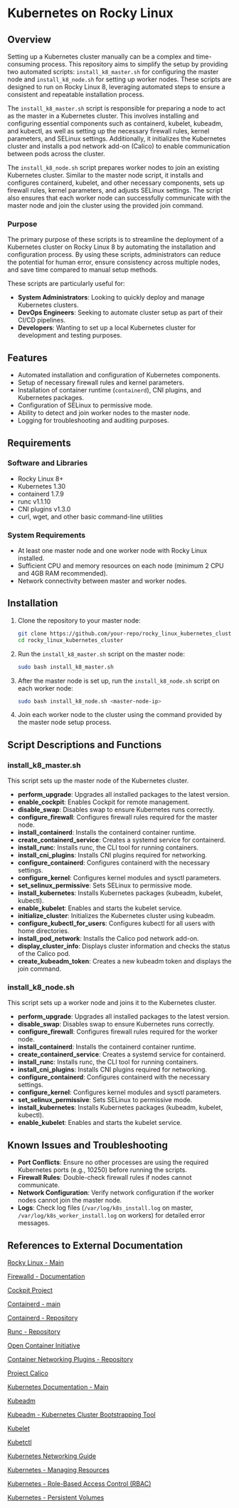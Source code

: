  # Kubernetes on Rocky Linux
 
 ## Overview
 
Setting up a Kubernetes cluster manually can be a complex and time-consuming process. This repository aims to simplify the setup by providing two automated scripts: `install_k8_master.sh` for configuring the master node and `install_k8_node.sh` for setting up worker nodes. These scripts are designed to run on Rocky Linux 8, leveraging automated steps to ensure a consistent and repeatable installation process.

The `install_k8_master.sh` script is responsible for preparing a node to act as the master in a Kubernetes cluster. This involves installing and configuring essential components such as containerd, kubelet, kubeadm, and kubectl, as well as setting up the necessary firewall rules, kernel parameters, and SELinux settings. Additionally, it initializes the Kubernetes cluster and installs a pod network add-on (Calico) to enable communication between pods across the cluster.

The `install_k8_node.sh` script prepares worker nodes to join an existing Kubernetes cluster. Similar to the master node script, it installs and configures containerd, kubelet, and other necessary components, sets up firewall rules, kernel parameters, and adjusts SELinux settings. The script also ensures that each worker node can successfully communicate with the master node and join the cluster using the provided join command.
 
 ### Purpose
 
The primary purpose of these scripts is to streamline the deployment of a Kubernetes cluster on Rocky Linux 8 by automating the installation and configuration process. By using these scripts, administrators can reduce the potential for human error, ensure consistency across multiple nodes, and save time compared to manual setup methods.

These scripts are particularly useful for:

- **System Administrators**: Looking to quickly deploy and manage Kubernetes clusters.
- **DevOps Engineers**: Seeking to automate cluster setup as part of their CI/CD pipelines.
- **Developers**: Wanting to set up a local Kubernetes cluster for development and testing purposes.
 
 ## Features
 
 - Automated installation and configuration of Kubernetes components.
 - Setup of necessary firewall rules and kernel parameters.
 - Installation of container runtime (`containerd`), CNI plugins, and Kubernetes packages.
 - Configuration of SELinux to permissive mode.
 - Ability to detect and join worker nodes to the master node.
 - Logging for troubleshooting and auditing purposes.
 
 ## Requirements
 
 ### Software and Libraries
 
 - Rocky Linux 8+
 - Kubernetes 1.30
 - containerd 1.7.9
 - runc v1.1.10
 - CNI plugins v1.3.0
 - curl, wget, and other basic command-line utilities
 
 ### System Requirements
 
 - At least one master node and one worker node with Rocky Linux installed.
 - Sufficient CPU and memory resources on each node (minimum 2 CPU and 4GB RAM recommended).
 - Network connectivity between master and worker nodes.
 
 ## Installation
 
 1. Clone the repository to your master node:
    ```bash
    git clone https://github.com/your-repo/rocky_linux_kubernetes_cluster.git
    cd rocky_linux_kubernetes_cluster
    ```
 
 2. Run the `install_k8_master.sh` script on the master node:
    ```bash
    sudo bash install_k8_master.sh
    ```
 
 3. After the master node is set up, run the `install_k8_node.sh` script on each worker node:
    ```bash
    sudo bash install_k8_node.sh <master-node-ip>
    ```
 
 4. Join each worker node to the cluster using the command provided by the master node setup process.
 
 ## Script Descriptions and Functions
 
 ### install_k8_master.sh
 
 This script sets up the master node of the Kubernetes cluster.
 
 - **perform_upgrade**: Upgrades all installed packages to the latest version.
 - **enable_cockpit**: Enables Cockpit for remote management.
 - **disable_swap**: Disables swap to ensure Kubernetes runs correctly.
 - **configure_firewall**: Configures firewall rules required for the master node.
 - **install_containerd**: Installs the containerd container runtime.
 - **create_containerd_service**: Creates a systemd service for containerd.
 - **install_runc**: Installs runc, the CLI tool for running containers.
 - **install_cni_plugins**: Installs CNI plugins required for networking.
 - **configure_containerd**: Configures containerd with the necessary settings.
 - **configure_kernel**: Configures kernel modules and sysctl parameters.
 - **set_selinux_permissive**: Sets SELinux to permissive mode.
 - **install_kubernetes**: Installs Kubernetes packages (kubeadm, kubelet, kubectl).
 - **enable_kubelet**: Enables and starts the kubelet service.
 - **initialize_cluster**: Initializes the Kubernetes cluster using kubeadm.
 - **configure_kubectl_for_users**: Configures kubectl for all users with home directories.
 - **install_pod_network**: Installs the Calico pod network add-on.
 - **display_cluster_info**: Displays cluster information and checks the status of the Calico pod.
 - **create_kubeadm_token**: Creates a new kubeadm token and displays the join command.
 
 ### install_k8_node.sh
 
 This script sets up a worker node and joins it to the Kubernetes cluster.
 
 - **perform_upgrade**: Upgrades all installed packages to the latest version.
 - **disable_swap**: Disables swap to ensure Kubernetes runs correctly.
 - **configure_firewall**: Configures firewall rules required for the worker node.
 - **install_containerd**: Installs the containerd container runtime.
 - **create_containerd_service**: Creates a systemd service for containerd.
 - **install_runc**: Installs runc, the CLI tool for running containers.
 - **install_cni_plugins**: Installs CNI plugins required for networking.
 - **configure_containerd**: Configures containerd with the necessary settings.
 - **configure_kernel**: Configures kernel modules and sysctl parameters.
 - **set_selinux_permissive**: Sets SELinux to permissive mode.
 - **install_kubernetes**: Installs Kubernetes packages (kubeadm, kubelet, kubectl).
 - **enable_kubelet**: Enables and starts the kubelet service.
 
 ## Known Issues and Troubleshooting
 
 - **Port Conflicts**: Ensure no other processes are using the required Kubernetes ports (e.g., 10250) before running the scripts.
 - **Firewall Rules**: Double-check firewall rules if nodes cannot communicate.
 - **Network Configuration**: Verify network configuration if the worker nodes cannot join the master node.
 - **Logs**: Check log files (`/var/log/k8s_install.log` on master, `/var/log/k8s_worker_install.log` on workers) for detailed error messages.
 
 ## References to External Documentation

[Rocky Linux - Main](https://rockylinux.org)

[Firewalld - Documentation](https://firewalld.org/documentation/concepts.html)

[Cockpit Project](https://cockpit-project.org)

[Containerd - main](https://containerd.io)

[Containerd - Repository](https://github.com/containerd/containerd)

[Runc - Repository](https://github.com/opencontainers/runc)

[Open Container Initiative](https://opencontainers.org)

[Container Networking Plugins - Repository](https://github.com/containernetworking/plugins)

[Project Calico](https://docs.tigera.io)
 
[Kubernetes Documentation - Main](https://kubernetes.io/docs/home/#)

[Kubeadm](https://kubernetes.io/docs/setup/production-environment/tools/kubeadm/install-kubeadm/)

[Kubeadm - Kubernetes Cluster Bootstrapping Tool](https://kubernetes.io/docs/setup/production-environment/tools/kubeadm/)

[Kubelet](https://kubernetes.io/docs/reference/command-line-tools-reference/kubelet/)

[Kubetctl](https://kubernetes.io/docs/reference/kubectl/)

[Kubernetes Networking Guide](https://kubernetes.io/docs/concepts/cluster-administration/networking/)

[Kubernetes - Managing Resources](https://kubernetes.io/docs/concepts/configuration/manage-resources-containers/)

[Kubernetes - Role-Based Access Control (RBAC)](https://kubernetes.io/docs/reference/access-authn-authz/rbac/)

[Kubernetes - Persistent Volumes](https://kubernetes.io/docs/concepts/storage/persistent-volumes/)

